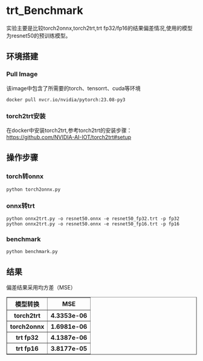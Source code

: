 
# trt_Benchmark

实验主要是比较torch2onnx,torch2trt,trt fp32/fp16的结果偏差情况,使用的模型为resnet50的预训练模型。

## 环境搭建

### Pull Image

该image中包含了所需要的torch、tensorrt、cuda等环境
```
docker pull nvcr.io/nvidia/pytorch:23.08-py3
```
### torch2trt安装

在docker中安装torch2trt,参考torch2trt的安装步骤：https://github.com/NVIDIA-AI-IOT/torch2trt#setup

## 操作步骤

### torch转onnx

```
python torch2onnx.py
```

### onnx转trt

```
python onnx2trt.py -o resnet50.onnx -e resnet50_fp32.trt -p fp32
python onnx2trt.py -o resnet50.onnx -e resnet50_fp16.trt -p fp16
```
### benchmark

```
python benchmark.py
```

## 结果
偏差结果采用均方差（MSE）

<table border="1">
    <tr>
        <th>模型转换</th>
        <th>MSE</th>
    </tr>
    <tr>
        <th>torch2trt</th>
        <th>4.3353e-06</th>
    </tr>
    <tr>
        <th>torch2onnx</th>
        <th>1.6981e-06</th>
    </tr>
    <tr>
        <th>trt fp32</th>
        <th>4.1387e-06</th>
    </tr>
    <tr>
        <th>trt fp16</th>
        <th>3.8177e-05</th>
    </tr>
</table>

